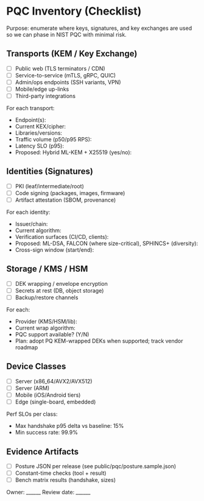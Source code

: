 # PQC Inventory (Checklist)

Purpose: enumerate where keys, signatures, and key exchanges are used so we can phase in NIST PQC with minimal risk.

## Transports (KEM / Key Exchange)
- [ ] Public web (TLS terminators / CDN)
- [ ] Service-to-service (mTLS, gRPC, QUIC)
- [ ] Admin/ops endpoints (SSH variants, VPN)
- [ ] Mobile/edge up-links
- [ ] Third-party integrations

For each transport:
- Endpoint(s):
- Current KEX/cipher:
- Libraries/versions:
- Traffic volume (p50/p95 RPS):
- Latency SLO (p95):
- Proposed: Hybrid ML-KEM + X25519 (yes/no):

## Identities (Signatures)
- [ ] PKI (leaf/intermediate/root)
- [ ] Code signing (packages, images, firmware)
- [ ] Artifact attestation (SBOM, provenance)

For each identity:
- Issuer/chain:
- Current algorithm:
- Verification surfaces (CI/CD, clients):
- Proposed: ML-DSA, FALCON (where size-critical), SPHINCS+ (diversity):
- Cross-sign window (start/end):

## Storage / KMS / HSM
- [ ] DEK wrapping / envelope encryption
- [ ] Secrets at rest (DB, object storage)
- [ ] Backup/restore channels

For each:
- Provider (KMS/HSM/lib):
- Current wrap algorithm:
- PQC support available? (Y/N)
- Plan: adopt PQ KEM-wrapped DEKs when supported; track vendor roadmap

## Device Classes
- [ ] Server (x86_64/AVX2/AVX512)
- [ ] Server (ARM)
- [ ] Mobile (iOS/Android tiers)
- [ ] Edge (single-board, embedded)

Perf SLOs per class:
- Max handshake p95 delta vs baseline: 15%
- Min success rate: 99.9%

## Evidence Artifacts
- [ ] Posture JSON per release (see public/pqc/posture.sample.json)
- [ ] Constant-time checks (tool + result)
- [ ] Bench matrix results (handshake, sizes)

Owner: ______   Review date: ______
